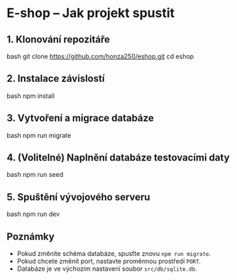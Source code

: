# E-shop – Jak projekt spustit

## 1. Klonování repozitáře
bash
git clone https://github.com/honza250/eshop.git
cd eshop


## 2. Instalace závislostí
bash
npm install


## 3. Vytvoření a migrace databáze
bash
npm run migrate


## 4. (Volitelné) Naplnění databáze testovacími daty
bash
npm run seed

## 5. Spuštění vývojového serveru
bash
npm run dev

## Poznámky

- Pokud změníte schéma databáze, spusťte znovu `npm run migrate`.
- Pokud chcete změnit port, nastavte proměnnou prostředí `PORT`.
- Databáze je ve výchozím nastavení soubor `src/db/sqlite.db`.
